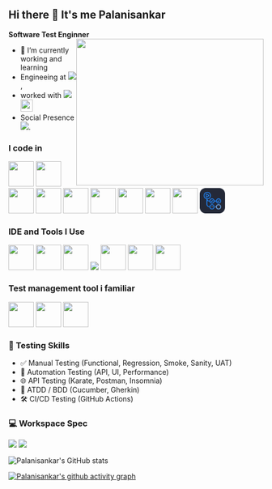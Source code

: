 ## Hi there 👋 It's me Palanisankar

**Software Test Enginner**
<img align="right" width="370" height="290" src="https://i.pinimg.com/originals/47/f0/34/47f0342cec72b800463bf003eac1257e.gif">                                              
- 🌱 I’m currently working and learning
- Engineeing at [<img src="https://logo.lusha.co/d/company_15102648_logo.jpg" height="24">](https://aaaenggcoll.ac.in/),
- worked with [<img src="https://www.simplesolve.com/hs-fs/hubfs/SimpleSolveLogo_trsp_100px.png?width=137&height=100&name=SimpleSolveLogo_trsp_100px.png" height="24">](https://www.simplesolve.com/in/) [<img height="24" width="24" src="https://cdn.prod.website-files.com/6626410e05635d300b393781/6626470cbc8d6debaaa5adeb_Incubyte%20Logo.svg">](https://www.incubyte.co/)
- Social Presence
<br /> [<img src="https://img.shields.io/badge/LinkedIn-0077B5?style=for-the-badge&logo=linkedin&logoColor=white" />](https://www.linkedin.com/in/palanisankar-s-softwaretester1807/).

### I code in
<img width="50" height="50" src="https://img.icons8.com/arcade/64/javascript.png" /> <img width="50" height="50" src="https://img.icons8.com/3d-fluency/50/java-coffee-cup-logo.png" /> <img height="50" width="50" src="https://www.cypress.io/_astro/cypress-logo.D87396b0.svg" /> <img height="50" width="50" src="https://www.karatelabs.io/assets/images/logo.svg" /> <img width="50" height="50" src="https://img.icons8.com/color/48/nodejs.png" /> <img width="50" height="50" src="https://img.icons8.com/external-tal-revivo-filled-tal-revivo/24/external-postgre-sql-a-free-and-open-source-relational-database-management-system-logo-filled-tal-revivo.png" /> <img width="50" height="50" src="https://img.icons8.com/arcade/64/api.png" />
<img height="50" width="50" src="https://jmeter.apache.org/images/asf-logo.png" /> <img width="50" height="50" src="https://img.icons8.com/external-tal-revivo-color-tal-revivo/24/external-postman-is-the-only-complete-api-development-environment-logo-color-tal-revivo.png" />
<img width="50" height="50" src="https://raw.githubusercontent.com/tandpfun/skill-icons/refs/heads/main/icons/GithubActions-Dark.svg" />

### IDE and Tools I Use
<img height="50" width="50" src="https://img.icons8.com/color/48/000000/visual-studio-code-2019.png"/> <img height="50" width="50" src="https://img.icons8.com/color/48/000000/pycharm.png"/> <img height="50" width="50" src="https://img.icons8.com/color/50/000000/git.png"/> <img height="50" src="https://img.icons8.com/officel/480/null/java-eclipse.png"/> <img width="50" height="50" src="https://img.icons8.com/color/48/intellij-idea.png" /> <img width="50" height="50" src="https://raw.githubusercontent.com/excalidraw/excalidraw-logo/master/og-image.png" />
<img width="50" height="50" src="https://obsidian.md/images/obsidian-logo-gradient.svg" />

### Test management tool i familiar
<img width="50" height="50" src="https://img.icons8.com/color/48/jira.png" /> <img width="50" height="50" src="https://www.h-hennes.fr/blog/wp-content/uploads/2021/05/mantis_logo_262x90.png" /> <img width="50" height="50" src="https://www.taskbench.com/img/logo-flat.png" />

### 🧪 Testing Skills

- ✅ Manual Testing (Functional, Regression, Smoke, Sanity, UAT)
- 🔁 Automation Testing (API, UI, Performance)
- 🌐 API Testing (Karate, Postman, Insomnia)
- 🧠 ATDD / BDD (Cucumber, Gherkin)
- 🛠️ CI/CD Testing (GitHub Actions)

### 💻 Workspace Spec
<img height="30" src="https://img.shields.io/badge/mac%20os-000000?style=for-the-badge&logo=apple&logoColor=white"/> <img height="30" src="https://img.shields.io/badge/Windows-0078D6?style=for-the-badge&logo=windows&logoColor=white"/>

![Palanisankar's GitHub stats](https://github-readme-stats.vercel.app/api?username=Palanisankar-S&theme=default&show_icons=true&hide_border=true&count_private=true)

[![Palanisankar's github activity graph](https://github-readme-activity-graph.vercel.app/graph?username=Palanisankar-S&bg_color=0d0c0d&color=fafafa&line=12c43f&point=fffafa&area=true&hide_border=true)](https://github.com/ashutosh00710/github-readme-activity-graph)
